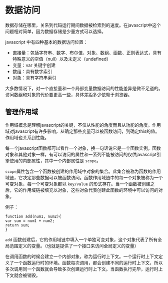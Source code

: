 # 数据访问

数据存储在哪里，关系到代码运行期间数据被检索到的速度。在javascript中这个问题相对简单，因为数据存储是少量方式可以选择。

javascript 中有四种基本的数据访问位置：
- 直接量：包括字符串、数字、布尔值、对象、数组、函数、正则表达式，具有特殊意义的空值（null）以及未定义（undefined）
- 变量：var 关键字创建
- 数组：具有数字索引
- 对象：具有字符串索引

大多数情况下，对一个直接量和一个局部变量数据访问的性能差异是微不足道的。访问数组和对象的代价要更高一些，具体差距多少依赖于浏览器。

## 管理作用域

作用域概念是理解javascript的关键，不仅从性能的角度而且从功能的角度。作用域对javascript有许多影响，从确定那些变量可以被函数访问，到确定this的值。作用域也关系到性能。

每一个javascript函数都可以看作一个对象，换一句话说它是一个函数实例。函数对象和其他对象一样，有可以访问的属性和一系列不能被访问的仅供javascript引擎使用的内部属性，其中一个内部属性是 `scope`。

`scope`属性包含一个函数被创建的作用域中对象的集合。此集合被称为函数的作用域链，它决定那些数据可以被函数访问。函数作用域链中的每一个对象被称为一个可变对象，每一个可变对象都以 `key/value` 的形式存在。当一个函数被创建之后，它的作用域链被填充以对象，这些对象代表创建此函数的环境中可以访问的对象。

例子：
```
function add(num1, num2){
var sum = num1 + num2;
return sum;
}
```

`add` 函数创建后，它的作用域链中填入一个单独可变对象，这个对象代表了所有全局范围定义的变量。（也就是提供了一个接口来访问全局定义的变量）

在调用函数的时候会建立一个内部对象，称为运行时上下文。一个运行时上下文定义了一个函数运行时的环境。函数每次调用，都会创建不同的运行时上下文，所以多次调用同一个函数就会导致多次创建运行时上下文。当函数执行完毕，运行时上下文就会被销毁。

